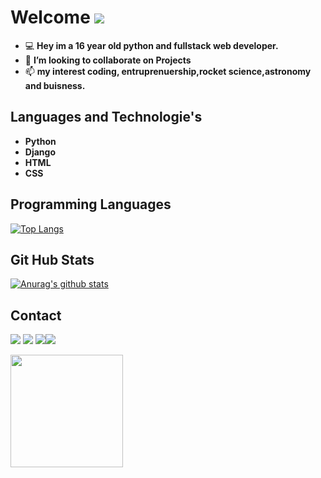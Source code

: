 
# Welcome <img src="https://img.icons8.com/fluent/50/000000/github.png"/>
                                                                                        
- 💻 **Hey im a 16 year old python and fullstack web developer.**                                                  
- 👯 **I’m looking to collaborate on Projects**
- 📫 **my interest coding, entruprenuership,rocket science,astronomy and buisness.**  
                                                                             
## Languages and Technologie's
* **Python**                                                                              
* **Django** 
* **HTML**
* **CSS**

## Programming Languages

[![Top Langs](https://github-readme-stats.vercel.app/api/top-langs/?username=indieD3v)](https://github.com/indieD3v/github-readme-stats)


## Git Hub Stats

[![Anurag's github stats](https://github-readme-stats.vercel.app/api?username=indieD3v&show_icons=true&theme=buefy)](https://github.com/indieD3v/github-readme-stats)
   
   
## Contact
<a href="https://www.instagram.com/code.forever/"><img src="https://img.icons8.com/fluent/48/000000/instagram-new.png"/></a>       <a href="https://mailto:tanmaymakode76@gmail.com/"><img src="https://img.icons8.com/fluent/48/000000/gmail--v2.png"/></a> <a href="https://discord.com/channels/@In Dev"> <img src="https://img.icons8.com/fluent/48/000000/discord-logo.png"/></a><a href='https://linkedin.com/tanmaymakode'><img src="https://img.icons8.com/fluent/48/000000/linkedin.png"/></a>

<a href="https://www.patreon.com/bePatron?u=46563102"><img width='180' src='https://d33wubrfki0l68.cloudfront.net/d0ed447d8355bce531d091c60296ae2b823d9301/dfb24/assets/img/patron.png'/></a>
